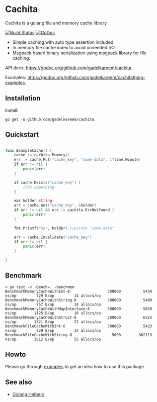 # Cachita
Cachita is a golang file and memory cache library 

[![Build Status](https://travis-ci.org/gadelkareem/cachita.svg)](https://travis-ci.org/gadelkareem/cachita)
[![GoDoc](https://godoc.org/github.com/gadelkareem/cachita?status.svg)](https://godoc.org/github.com/gadelkareem/cachita)

- Simple caching with auto type assertion included.
- In memory file cache index to avoid unneeded I/O.
- [Msgpack](https://msgpack.org/index.html) based binary serialization using [msgpack](https://github.com/vmihailenco/msgpack) library for file caching.


API docs: https://godoc.org/github.com/gadelkareem/cachita.

Examples: https://godoc.org/github.com/gadelkareem/cachita#pkg-examples.

## Installation

Install:

```shell
go get -u github.com/gadelkareem/cachita
```

## Quickstart

```go

func ExampleCache() {
	cache := cachita.Memory()
	err := cache.Put("cache_key", "some data", 1*time.Minute)
	if err != nil {
		panic(err)
	}

	if cache.Exists("cache_key") {
		//do something
	}

	var holder string
	err = cache.Get("cache_key", &holder)
	if err != nil && err != cachita.ErrNotFound {
		panic(err)
	}

	fmt.Printf("%s", holder) //prints "some data"

	err = cache.Invalidate("cache_key")
	if err != nil {
		panic(err)
	}

}

```

## Benchmark

```
> go test -v -bench=. -benchmem
BenchmarkMemoryCacheWithInt-8            	  300000	      5434 ns/op	     729 B/op	      14 allocs/op
BenchmarkMemoryCacheWithString-8         	  300000	      5489 ns/op	     757 B/op	      14 allocs/op
BenchmarkMemoryCacheWithMapInterface-8   	  300000	      5819 ns/op	    1125 B/op	      16 allocs/op
BenchmarkMemoryCacheWithStruct-8         	  200000	      6523 ns/op	    1321 B/op	      21 allocs/op
BenchmarkFileCacheWithInt-8              	  300000	      5423 ns/op	     729 B/op	      14 allocs/op
BenchmarkFileCacheWithString-8           	    5000	    362113 ns/op	    3812 B/op	      55 allocs/op
```

## Howto

Please go through [examples](https://godoc.org/github.com/gadelkareem/cachita#pkg-examples) to get an idea how to use this package.

## See also

- [Golang Helpers](https://github.com/gadelkareem/go-helpers)

